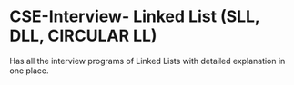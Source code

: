 # CSE-Interview- Linked List (SLL, DLL, CIRCULAR LL)
Has all the interview programs of Linked Lists with detailed explanation in one place.
